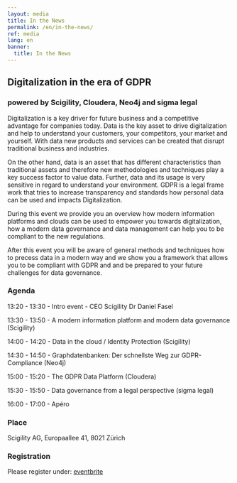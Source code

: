 ```yaml
---
layout: media
title: In the News
permalink: /en/in-the-news/
ref: media
lang: en
banner:
  title: In the News
---
```


## Digitalization in the era of GDPR
### powered by Scigility, Cloudera, Neo4j and sigma legal

Digitalization is a key driver for future business and a competitive advantage for companies today. Data is the key asset to drive digitalization and help to understand your customers, your competitors, your market and yourself. With data new products and services can be created that disrupt traditional business and industries.

On the other hand, data is an asset that has different characteristics than traditional assets and therefore new methodologies and techniques play a key success factor to value data. Further, data and its usage is very sensitive in regard to understand your environment. GDPR is a legal frame work that tries to increase transparency and standards how personal data can be used and impacts Digitalization.

During this event we provide you an overview how modern information platforms and clouds can be used to empower you towards digitalization, how a modern data governance and data management can help you to be compliant to the new regulations.

After this event you will be aware of general methods and techniques how to precess data in a modern way and we show you a framework that allows you to be compliant with GDPR and and be prepared to your future challenges for data governance.

### Agenda

13:20 - 13:30 - Intro event - CEO Scigility Dr Daniel Fasel

13:30 - 13:50 - A modern information platform and modern data governance (Scigility)

14:00 - 14:20 - Data in the cloud / Identity Protection (Scigility)

14:30 - 14:50 - Graphdatenbanken: Der schnellste Weg zur GDPR-Compliance (Neo4j)

15:00 - 15:20 - The GDPR Data Platform (Cloudera)

15:30 - 15:50 - Data governance from a legal perspective (sigma legal)

16:00 - 17:00 - Apéro



### Place
Scigility AG, Europaallee 41, 8021 Zürich

### Registration
Please register under: <a href='https://www.eventbrite.com/e/digitalization-in-the-era-of-gdpr-tickets-48406563334'>eventbrite</a> 
